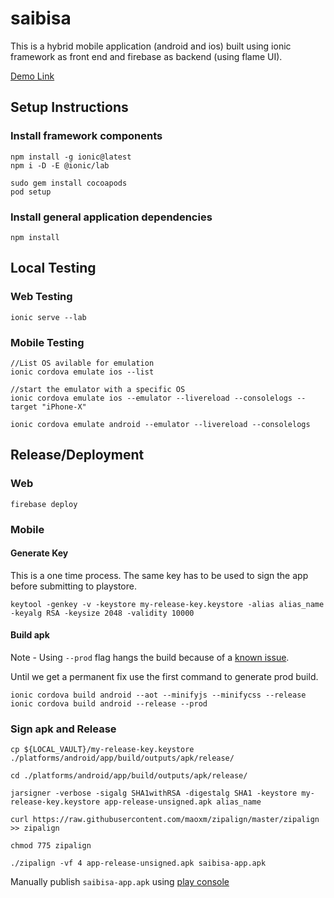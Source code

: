 # saibisa

This is a hybrid mobile application (android and ios) built using ionic framework as front end and firebase as backend (using flame UI).

[Demo Link](https://saibisa-v2-1.firebaseapp.com)

## Setup Instructions

### Install framework components
```
npm install -g ionic@latest
npm i -D -E @ionic/lab

sudo gem install cocoapods
pod setup
```

### Install general application dependencies
```
npm install
```

## Local Testing

### Web Testing
```
ionic serve --lab
```

### Mobile Testing
```
//List OS avilable for emulation
ionic cordova emulate ios --list

//start the emulator with a specific OS
ionic cordova emulate ios --emulator --livereload --consolelogs --target "iPhone-X"

ionic cordova emulate android --emulator --livereload --consolelogs
```


## Release/Deployment

### Web
```
firebase deploy
```

### Mobile

#### Generate Key
This is a one time process. The same key has to be used to sign the app before submitting to playstore.
```
keytool -genkey -v -keystore my-release-key.keystore -alias alias_name -keyalg RSA -keysize 2048 -validity 10000
```

#### Build apk
Note - Using `--prod` flag hangs the build because of a [known issue](https://github.com/ionic-team/ionic-app-scripts/issues/1426).

Until we get a permanent fix use the first command to generate prod build.
```
ionic cordova build android --aot --minifyjs --minifycss --release
ionic cordova build android --release --prod
```


### Sign apk and Release

```
cp ${LOCAL_VAULT}/my-release-key.keystore ./platforms/android/app/build/outputs/apk/release/

cd ./platforms/android/app/build/outputs/apk/release/

jarsigner -verbose -sigalg SHA1withRSA -digestalg SHA1 -keystore my-release-key.keystore app-release-unsigned.apk alias_name

curl https://raw.githubusercontent.com/maoxm/zipalign/master/zipalign >> zipalign

chmod 775 zipalign

./zipalign -vf 4 app-release-unsigned.apk saibisa-app.apk
```

Manually publish `saibisa-app.apk` using [play console](https://play.google.com/apps/publish)